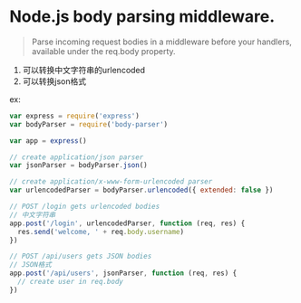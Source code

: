 # Node.js body parsing middleware.
> Parse incoming request bodies in a middleware before your handlers, available under the req.body property.

1. 可以转换中文字符串的urlencoded
2. 可以转换json格式

ex:
```js
var express = require('express')
var bodyParser = require('body-parser')

var app = express()

// create application/json parser
var jsonParser = bodyParser.json()

// create application/x-www-form-urlencoded parser
var urlencodedParser = bodyParser.urlencoded({ extended: false })

// POST /login gets urlencoded bodies 
// 中文字符串
app.post('/login', urlencodedParser, function (req, res) {
  res.send('welcome, ' + req.body.username)
})

// POST /api/users gets JSON bodies 
// JSON格式
app.post('/api/users', jsonParser, function (req, res) {
  // create user in req.body
})
```
